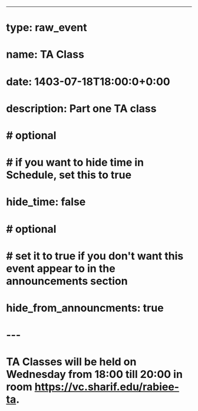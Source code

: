 ---
# type: raw_event
# name: TA Class
# date: 1403-07-18T18:00:0+0:00
# description: Part one TA class

# # optional
# # if you want to hide time in Schedule, set this to true
# hide_time: false

# # optional
# # set it to true if you don't want this event appear to in the announcements section
# hide_from_announcments: true
# ---
# <!-- you can create custom content using markdown. this section will be placed in "Course Materials (in schedule section)" -->
# TA Classes will be held on Wednesday from 18:00 till 20:00 in room https://vc.sharif.edu/rabiee-ta.